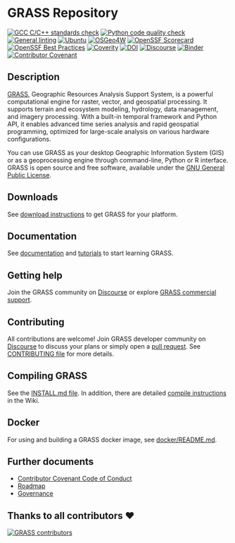 # GRASS Repository

[![GCC C/C++ standards check](https://github.com/OSGeo/grass/workflows/GCC%20C/C++%20standards%20check/badge.svg)](https://github.com/OSGeo/grass/actions?query=workflow%3A%22GCC+C%2FC%2B%2B+standards+check%22)
[![Python code quality check](https://github.com/OSGeo/grass/workflows/Python%20code%20quality%20check/badge.svg)](https://github.com/OSGeo/grass/actions?query=workflow%3A%22Python+code+quality+check%22)
[![General linting](https://github.com/OSGeo/grass/workflows/General%20linting/badge.svg)](https://github.com/OSGeo/grass/actions?query=workflow%3A%22General+linting%22)
[![Ubuntu](https://github.com/OSGeo/grass/workflows/Ubuntu/badge.svg)](https://github.com/OSGeo/grass/actions?query=workflow%3AUbuntu)
[![OSGeo4W](https://github.com/OSGeo/grass/workflows/OSGeo4W/badge.svg)](https://github.com/OSGeo/grass/actions?query=workflow%3AOSGeo4W)
[![OpenSSF Scorecard](https://api.securityscorecards.dev/projects/github.com/OSGeo/grass/badge)](https://securityscorecards.dev/viewer/?uri=github.com/OSGeo/grass)
[![OpenSSF Best Practices](https://www.bestpractices.dev/projects/2470/badge)](https://www.bestpractices.dev/projects/2470)
[![Coverity](https://scan.coverity.com/projects/1038/badge.svg)](https://scan.coverity.com/projects/grass)
[![DOI](https://zenodo.org/badge/DOI/10.5281/zenodo.5176030.svg)](https://doi.org/10.5281/zenodo.5176030)
[![Discourse](https://img.shields.io/badge/discourse-forum-blue?logo=discourse)](https://discourse.osgeo.org/c/grass/62)
[![Binder](https://mybinder.org/badge_logo.svg)](https://mybinder.org/v2/gh/OSGeo/grass/main?labpath=doc%2Fexamples%2Fnotebooks%2Fjupyter_example.ipynb)
[![Contributor Covenant](https://img.shields.io/badge/Contributor%20Covenant-2.1-4baaaa.svg)](CODE_OF_CONDUCT.md)

## Description

[GRASS](https://grass.osgeo.org/), Geographic Resources Analysis Support System,
is a powerful computational engine for raster, vector, and geospatial processing.
It supports terrain and ecosystem modeling, hydrology, data management,
and imagery processing. With a built-in temporal framework and Python API,
it enables advanced time series analysis and rapid geospatial programming,
optimized for large-scale analysis on various hardware configurations.

You can use GRASS as your desktop Geographic Information System (GIS)
or as a geoprocessing engine through command-line, Python or R interface.
GRASS is open source and free software, available under the [GNU General Public License](https://www.gnu.org/licenses/#GPL).

## Downloads

See [download instructions](https://grass.osgeo.org/download/)
to get GRASS for your platform.

## Documentation

See [documentation](https://grass.osgeo.org/grass-devel/manuals/index.html) and
[tutorials](https://grass.osgeo.org/grass-devel/manuals/tutorials/index.html)
to start learning GRASS.

## Getting help

Join the GRASS community on [Discourse](https://discourse.osgeo.org/c/grass/grass-user/70)
or explore [GRASS commercial support](https://grass.osgeo.org/support/commercial/).

## Contributing

All contributions are welcome! Join GRASS developer community on [Discourse](https://discourse.osgeo.org/c/grass/developer/61)
to discuss your plans or simply open
a [pull request](https://github.com/OSGeo/grass/pulls).
See [CONTRIBUTING file](CONTRIBUTING.md) for more details.

## Compiling GRASS

See the [INSTALL.md file](INSTALL.md). In addition, there are
detailed [compile instructions](https://grasswiki.osgeo.org/wiki/Compile_and_Install)
in the Wiki.

## Docker

For using and building a GRASS docker image, see [docker/README.md](docker/README.md).

## Further documents

- [Contributor Covenant Code of Conduct](CODE_OF_CONDUCT.md)
- [Roadmap](https://grass.osgeo.org/about/roadmap/)
- [Governance](https://grass.osgeo.org/about/governance/)

## Thanks to all contributors ❤

[![GRASS contributors](https://contrib.rocks/image?repo=OSGeo/grass "GRASS contributors")](https://github.com/OSGeo/grass/graphs/contributors)
